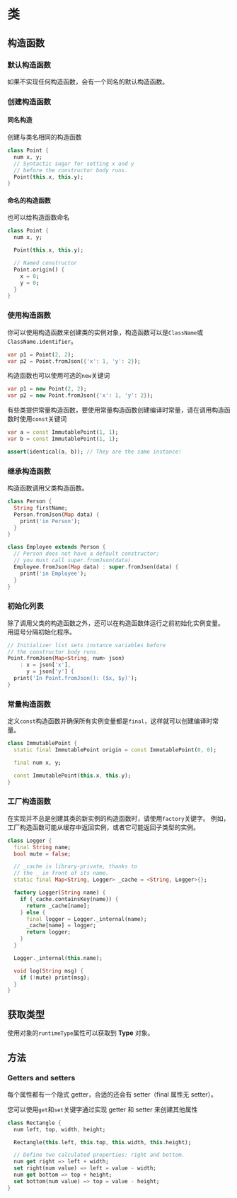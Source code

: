 # 类

## 构造函数

### 默认构造函数

如果不实现任何构造函数，会有一个同名的默认构造函数。

### 创建构造函数

#### 同名构造

创建与类名相同的构造函数

```dart
class Point {
  num x, y;
  // Syntactic sugar for setting x and y
  // before the constructor body runs.
  Point(this.x, this.y);
}
```

#### 命名的构造函数

也可以给构造函数命名

```dart
class Point {
  num x, y;

  Point(this.x, this.y);

  // Named constructor
  Point.origin() {
    x = 0;
    y = 0;
  }
}
```

### 使用构造函数

你可以使用构造函数来创建类的实例对象，构造函数可以是`ClassName`或`ClassName.identifier`。

```dart
var p1 = Point(2, 2);
var p2 = Point.fromJson({'x': 1, 'y': 2});
```

构造函数也可以使用可选的`new`关键词

```dart
var p1 = new Point(2, 2);
var p2 = new Point.fromJson({'x': 1, 'y': 2});
```

有些类提供常量构造函数，要使用常量构造函数创建编译时常量，请在调用构造函数时使用`const`关键词

```dart
var a = const ImmutablePoint(1, 1);
var b = const ImmutablePoint(1, 1);

assert(identical(a, b)); // They are the same instance!
```

### 继承构造函数

构造函数调用父类构造函数。

```dart
class Person {
  String firstName;
  Person.fromJson(Map data) {
    print('in Person');
  }
}

class Employee extends Person {
  // Person does not have a default constructor;
  // you must call super.fromJson(data).
  Employee.fromJson(Map data) : super.fromJson(data) {
    print('in Employee');
  }
}
```

### 初始化列表

除了调用父类的构造函数之外，还可以在构造函数体运行之前初始化实例变量。 用逗号分隔初始化程序。

```dart
// Initializer list sets instance variables before
// the constructor body runs.
Point.fromJson(Map<String, num> json)
    : x = json['x'],
      y = json['y'] {
  print('In Point.fromJson(): ($x, $y)');
}
```

### 常量构造函数

定义`const`构造函数并确保所有实例变量都是`final`，这样就可以创建编译时常量。

```dart
class ImmutablePoint {
  static final ImmutablePoint origin = const ImmutablePoint(0, 0);

  final num x, y;

  const ImmutablePoint(this.x, this.y);
}
```

### 工厂构造函数

在实现并不总是创建其类的新实例的构造函数时，请使用`factory`关键字。 例如，工厂构造函数可能从缓存中返回实例，或者它可能返回子类型的实例。

```dart
class Logger {
  final String name;
  bool mute = false;

  // _cache is library-private, thanks to
  // the _ in front of its name.
  static final Map<String, Logger> _cache = <String, Logger>{};

  factory Logger(String name) {
    if (_cache.containsKey(name)) {
      return _cache[name];
    } else {
      final logger = Logger._internal(name);
      _cache[name] = logger;
      return logger;
    }
  }

  Logger._internal(this.name);

  void log(String msg) {
    if (!mute) print(msg);
  }
}
```

## 获取类型

使用对象的`runtimeType`属性可以获取到 **Type** 对象。

## 方法

### Getters and setters

每个属性都有一个隐式 getter，合适的还会有 setter（final 属性无 setter）。

您可以使用`get`和`set`关键字通过实现 getter 和 setter 来创建其他属性

```dart
class Rectangle {
  num left, top, width, height;

  Rectangle(this.left, this.top, this.width, this.height);

  // Define two calculated properties: right and bottom.
  num get right => left + width;
  set right(num value) => left = value - width;
  num get bottom => top + height;
  set bottom(num value) => top = value - height;
}
```